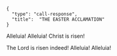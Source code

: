 ```
{
  "type": "call-response",
  "title":  "THE EASTER ACCLAMATION"
}
```

Alleluia! Alleluia! Christ is risen!

The Lord is risen indeed!
Alleluia! Alleluia!
